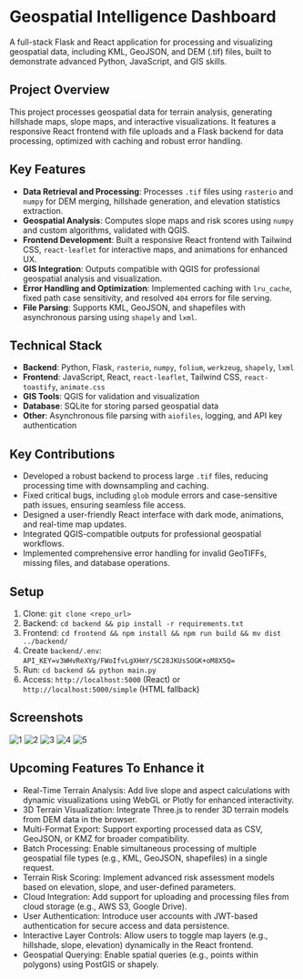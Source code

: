 # Geospatial Intelligence Dashboard

A full-stack Flask and React application for processing and visualizing geospatial data, including KML, GeoJSON, and DEM (.tif) files, built to demonstrate advanced Python, JavaScript, and GIS skills.

## Project Overview
This project processes geospatial data for terrain analysis, generating hillshade maps, slope maps, and interactive visualizations. It features a responsive React frontend with file uploads and a Flask backend for data processing, optimized with caching and robust error handling.

## Key Features
- **Data Retrieval and Processing**: Processes `.tif` files using `rasterio` and `numpy` for DEM merging, hillshade generation, and elevation statistics extraction.
- **Geospatial Analysis**: Computes slope maps and risk scores using `numpy` and custom algorithms, validated with QGIS.
- **Frontend Development**: Built a responsive React frontend with Tailwind CSS, `react-leaflet` for interactive maps, and animations for enhanced UX.
- **GIS Integration**: Outputs compatible with QGIS for professional geospatial analysis and visualization.
- **Error Handling and Optimization**: Implemented caching with `lru_cache`, fixed path case sensitivity, and resolved `404` errors for file serving.
- **File Parsing**: Supports KML, GeoJSON, and shapefiles with asynchronous parsing using `shapely` and `lxml`.

## Technical Stack
- **Backend**: Python, Flask, `rasterio`, `numpy`, `folium`, `werkzeug`, `shapely`, `lxml`
- **Frontend**: JavaScript, React, `react-leaflet`, Tailwind CSS, `react-toastify`, `animate.css`
- **GIS Tools**: QGIS for validation and visualization
- **Database**: SQLite for storing parsed geospatial data
- **Other**: Asynchronous file parsing with `aiofiles`, logging, and API key authentication

## Key Contributions
- Developed a robust backend to process large `.tif` files, reducing processing time with downsampling and caching.
- Fixed critical bugs, including `glob` module errors and case-sensitive path issues, ensuring seamless file access.
- Designed a user-friendly React interface with dark mode, animations, and real-time map updates.
- Integrated QGIS-compatible outputs for professional geospatial workflows.
- Implemented comprehensive error handling for invalid GeoTIFFs, missing files, and database operations.


## Setup
1. Clone: `git clone <repo_url>`
2. Backend: `cd backend && pip install -r requirements.txt`
3. Frontend: `cd frontend && npm install && npm run build && mv dist ../backend/`
4. Create `backend/.env`: `API_KEY=v3WHvReXYg/FWoIfvLgXHmY/SC28JKUsSOGK+oM8X5Q=`
5. Run: `cd backend && python main.py`
6. Access: `http://localhost:5000` (React) or `http://localhost:5000/simple` (HTML fallback)

## Screenshots
![1](https://github.com/user-attachments/assets/ed431e72-5c03-4192-abf6-d7918f37f52d)
![2](https://github.com/user-attachments/assets/5c1ae08a-a490-431c-bc8d-7c351bdb7aaa)
![3](https://github.com/user-attachments/assets/e7f84e36-aa1c-4b0e-9224-3aa4143a90f6)
![4](https://github.com/user-attachments/assets/d638b291-032b-4be4-89a5-71f64d148fb2)
![5](https://github.com/user-attachments/assets/b1ef1a1a-3a36-430a-a699-111c982c4896)


## Upcoming Features To Enhance it

- Real-Time Terrain Analysis: Add live slope and aspect calculations with dynamic visualizations using WebGL or Plotly for enhanced interactivity.
- 3D Terrain Visualization: Integrate Three.js to render 3D terrain models from DEM data in the browser.
- Multi-Format Export: Support exporting processed data as CSV, GeoJSON, or KMZ for broader compatibility.
- Batch Processing: Enable simultaneous processing of multiple geospatial file types (e.g., KML, GeoJSON, shapefiles) in a single request.
- Terrain Risk Scoring: Implement advanced risk assessment models based on elevation, slope, and user-defined parameters.
- Cloud Integration: Add support for uploading and processing files from cloud storage (e.g., AWS S3, Google Drive).
- User Authentication: Introduce user accounts with JWT-based authentication for secure access and data persistence.
- Interactive Layer Controls: Allow users to toggle map layers (e.g., hillshade, slope, elevation) dynamically in the React frontend.
- Geospatial Querying: Enable spatial queries (e.g., points within polygons) using PostGIS or shapely.
